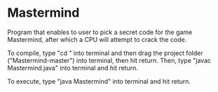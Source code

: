 # Mastermind
Program that enables to user to pick a secret code for the game Mastermind, after which a CPU will attempt to crack the code.

To compile, type "cd " into terminal and then drag the project folder ("Mastermind-master") into terminal, then hit return.
Then, type "javac Mastermind.java" into terminal and hit return.

To execute, type "java Mastermind" into terminal and hit return.
